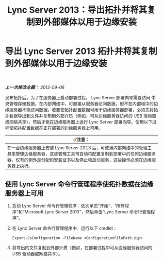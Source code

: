 ﻿---
title: Lync Server 2013：导出拓扑并将其复制到外部媒体以用于边缘安装
TOCTitle: 导出拓扑并将其复制到外部媒体以用于边缘安装
ms:assetid: def9f416-c519-4a72-b242-7d3057d9c1fd
ms:mtpsurl: https://technet.microsoft.com/zh-cn/library/Gg398983(v=OCS.15)
ms:contentKeyID: 49314472
ms.date: 05/19/2016
mtps_version: v=OCS.15
ms.translationtype: HT
---

# 导出 Lync Server 2013 拓扑并将其复制到外部媒体以用于边缘安装

 

_**上一次修改主题：** 2012-09-08_

发布拓扑后，为了在服务器上启动部署过程， Lync Server 部署向导需要访问 中央管理存储数据。在内部网络中，可直接从服务器访问数据，但不在内部域中的边缘服务器不能访问数据。若要使拓扑配置数据可用于边缘服务器部署，必须先将拓扑数据导出到文件并复制到外部介质（例如，可从边缘服务器访问的 USB 驱动器或网络共享），然后才能在边缘服务器上运行 Lync Server 部署向导。使用以下过程使拓扑配置数据在正在部署的边缘服务器上可用。

<table>
<thead>
<tr class="header">
<th><img src="images/Dn783119.note(OCS.15).gif" title="note" alt="note" />注意：</th>
</tr>
</thead>
<tbody>
<tr class="odd">
<td>在一台边缘服务器上安装 Lync Server 2013 后，可使用内部网络中的管理工具来管理边缘服务器，这些管理工具可自动将配置复制到部署中的任何边缘服务器。仅有的例外是分配和安装证书以及停止和启动服务，这些操作必须在边缘服务器上执行。</td>
</tr>
</tbody>
</table>


## 使用 Lync Server 命令行管理程序使拓扑数据在边缘服务器上可用

1.  启动 Lync Server 命令行管理程序：依次单击“开始”、“所有程序”和“Microsoft Lync Server 2013”，然后单击“Lync Server 命令行管理程序”。

2.  在 Lync Server 命令行管理程序中，运行以下 cmdlet：
    
        Export-CsConfiguration -FileName <ConfigurationFilePath.zip>

3.  将导出的文件复制到外部介质（例如，在部署过程中可从边缘服务器访问的 USB 驱动器或网络共享）。

